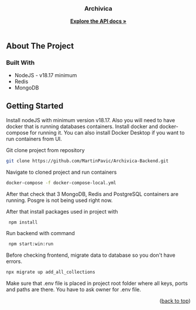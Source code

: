 <br />
<div align="center">

<h3 align="center">Archivica</h3>

  <p align="center">
    <a href="https://documenter.getpostman.com/view/6304568/2sA2xb7bnG"><strong>Explore the API docs »</strong></a>
    <br />
    <br />
  </p>
</div>


<!-- ABOUT THE PROJECT -->
## About The Project




### Built With

* NodeJS - v18.17 minimum
* Redis
* MongoDB 



## Getting Started
Install nodeJS with minimum version v18.17. Also you will need to have docker that is running databases containers. Install docker and docker-compose for running it. You can also install Docker Desktop if you want to run containers from UI.

Git clone project from repository
```sh 
git clone https://github.com/MartinPavic/Archivica-Backend.git
```

Navigate to cloned project and run containers
```sh
docker-compose -f docker-compose-local.yml
```
After that check that 3 MongoDB, Redis and PostgreSQL containers are running. Posgre is not being used right now.  

After that install packages used in project with
 ```sh 
  npm install
```



Run backend with command
 ```sh 
  npm start:win:run
```
Before checking frontend, migrate data to database so you don't have errors.
```sh
npx migrate up add_all_collections
```

Make sure that .env file is placed in project root folder where all keys, ports and paths are there. You have to ask owner for .env file. 


<p align="right">(<a href="#readme-top">back to top</a>)</p>
